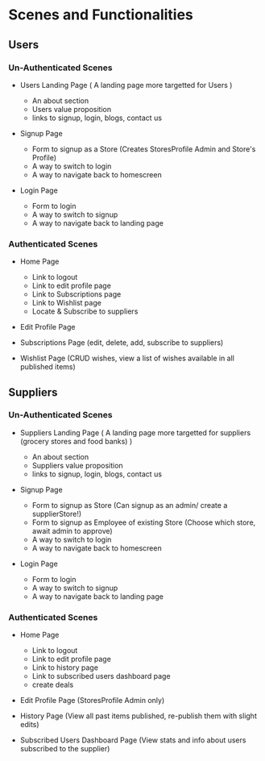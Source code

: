 # Scenes and Functionalities

## Users

### Un-Authenticated Scenes
- Users Landing Page ( A landing page more targetted for Users )
  * An about section
  * Users value proposition
  * links to signup, login, blogs, contact us 
  
- Signup Page
  * Form to signup as a Store (Creates StoresProfile Admin and Store's Profile)
  * A way to switch to login
  * A way to navigate back to homescreen
  
- Login Page
  * Form to login
  * A way to switch to signup
  * A way to navigate back to landing page

### Authenticated Scenes
- Home Page
  * Link to logout
  * Link to edit profile page
  * Link to Subscriptions page
  * Link to Wishlist page
  * Locate & Subscribe to suppliers

- Edit Profile Page

- Subscriptions Page (edit, delete, add, subscribe to suppliers)

- Wishlist Page (CRUD wishes, view a list of wishes available in all published items)
  
## Suppliers

### Un-Authenticated Scenes
- Suppliers Landing Page ( A landing page more targetted for suppliers (grocery stores and food banks) )
  * An about section
  * Suppliers value proposition
  * links to signup, login, blogs, contact us
  
- Signup Page
  * Form to signup as Store (Can signup as an admin/ create a supplierStore!)
  * Form to signup as Employee of existing Store (Choose which store, await admin to approve)
  * A way to switch to login
  * A way to navigate back to homescreen 
  
- Login Page
  * Form to login
  * A way to switch to signup
  * A way to navigate back to landing page

### Authenticated Scenes
- Home Page
  * Link to logout
  * Link to edit profile page
  * Link to history page
  * Link to subscribed users dashboard page
  * create deals
 
- Edit Profile Page (StoresProfile Admin only)

- History Page (View all past items published, re-publish them with slight edits)

- Subscribed Users Dashboard Page (View stats and info about users subscribed to the supplier)

